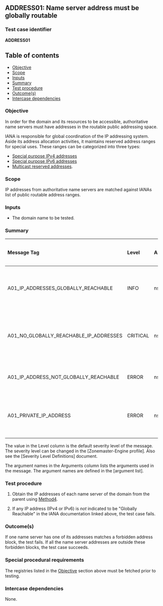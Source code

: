 ## ADDRESS01: Name server address must be globally routable

### Test case identifier
**ADDRESS01** 

## Table of contents

* [Objective](#Objective)
* [Scope](#Scope)
* [Inputs](#Inputs)
* [Summary](#Summary)
* [Test procedure](#Test-procedure)
* [Outcome(s)](#Outcomes)
* [Intercase dependencies](#Intercase-dependencies)


### Objective

In order for the domain and its resources to be accessible, authoritative 
name servers must have addresses in the routable public addressing space.

IANA is responsible for global coordination of the IP addressing system.
Aside its address allocation activities, it maintains reserved address ranges
for special uses. These ranges can be categorized into three types:

* [Special purpose IPv4
addresses](https://www.iana.org/assignments/iana-ipv4-special-registry/iana-ipv4-special-registry.xml)
* [Special purpose IPv6
addresses](https://www.iana.org/assignments/iana-ipv6-special-registry/iana-ipv6-special-registry.xml)
* [Multicast reserved
addresses](https://www.iana.org/assignments/multicast-addresses/multicast-addresses.xml).

### Scope

IP addresses from authoritative name servers are matched against IANAs list of public routable address ranges.

### Inputs

* The domain name to be tested.

### Summary

Message Tag          | Level    | Arguments     | Message ID for message tag
:--------------------|:---------|:--------------|:--------------------------
A01_IP_ADDRESSES_GLOBALLY_REACHABLE | INFO     |ns_list | IP addresses in "{ns_list}" listed as globally reachable.
A01_NO_GLOBALLY_REACHABLE_IP_ADDRESSES | CRITICAL     |ns_list | None of the IP addresses in "{ns_list}" listed as globally reachable.
A01_IP_ADDRESS_NOT_GLOBALLY_REACHABLE| ERROR     |ns | IP adress for "{ns}" not listed as globally reachable..
A01_PRIVATE_IP_ADDRESS| ERROR     |ns | IP adress for "{ns}" part of RFC1918 private address ranges.


The value in the Level column is the default severity level of the message. The
severity level can be changed in the [Zonemaster-Engine profile]. Also see the
[Severity Level Definitions] document.

The argument names in the Arguments column lists the arguments used in the
message. The argument names are defined in the [argument list].

### Test procedure 

1. Obtain the IP addresses of each name server of the domain from the parent using
   [Method4](../Methods.md). 

2. If any IP address (IPv4 or IPv6) is *not* indicated to be "Globally Reachable" in the IANA 
   documentation linked above, the test case fails.

### Outcome(s)

If one name server has one of its addresses matches a forbidden address
block, the test fails. If all the name server addresses are outside these
forbidden blocks, the test case succeeds. 

### Special procedural requirements

The registries listed in the [Objective](#Objective) section above must be fetched prior to testing.

### Intercase dependencies

None.
